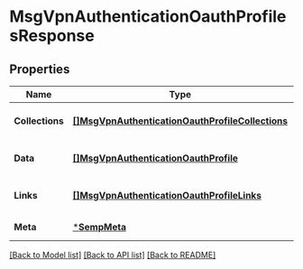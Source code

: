 # MsgVpnAuthenticationOauthProfilesResponse

## Properties
Name | Type | Description | Notes
------------ | ------------- | ------------- | -------------
**Collections** | [**[]MsgVpnAuthenticationOauthProfileCollections**](MsgVpnAuthenticationOauthProfileCollections.md) |  | [optional] [default to null]
**Data** | [**[]MsgVpnAuthenticationOauthProfile**](MsgVpnAuthenticationOauthProfile.md) |  | [optional] [default to null]
**Links** | [**[]MsgVpnAuthenticationOauthProfileLinks**](MsgVpnAuthenticationOauthProfileLinks.md) |  | [optional] [default to null]
**Meta** | [***SempMeta**](SempMeta.md) |  | [default to null]

[[Back to Model list]](../README.md#documentation-for-models) [[Back to API list]](../README.md#documentation-for-api-endpoints) [[Back to README]](../README.md)

